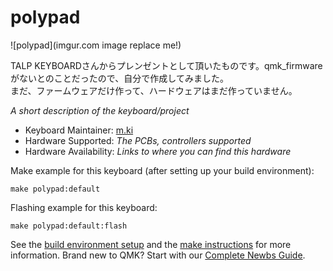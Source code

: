 # polypad

![polypad](imgur.com image replace me!)

TALP KEYBOARDさんからプレンゼントとして頂いたものです。qmk_firmwareがないとのことだったので、自分で作成してみました。<br>
まだ、ファームウェアだけ作って、ハードウェアはまだ作っていません。<br>

*A short description of the keyboard/project*

* Keyboard Maintainer: [m.ki](https://github.com/yourusername)
* Hardware Supported: *The PCBs, controllers supported*
* Hardware Availability: *Links to where you can find this hardware*

Make example for this keyboard (after setting up your build environment):

    make polypad:default

Flashing example for this keyboard:

    make polypad:default:flash

See the [build environment setup](https://docs.qmk.fm/#/getting_started_build_tools) and the [make instructions](https://docs.qmk.fm/#/getting_started_make_guide) for more information. Brand new to QMK? Start with our [Complete Newbs Guide](https://docs.qmk.fm/#/newbs).
